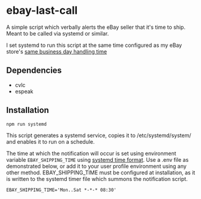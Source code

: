# ebay-last-call

A simple script which verbally alerts the eBay seller that it's time to ship. Meant to be called via systemd or similar.

I set systemd to run this script at the same time configured as my eBay store's [same business day handling time](https://www.ebay.com/ship/prf#)


## Dependencies

  * cvlc
  * espeak

## Installation

`npm run systemd`

This script generates a systemd service, copies it to /etc/systemd/system/ and enables it to run on a schedule.

The time at which the notification will occur is set using environment variable `EBAY_SHIPPING_TIME` using [systemd time format](https://www.freedesktop.org/software/systemd/man/systemd.time.html#). Use a .env file as demonstrated below, or add it to your user profile environment using any other method. EBAY_SHIPPING_TIME must be configured at installation, as it is written to the systemd timer file which summons the notification script.

```
EBAY_SHIPPING_TIME='Mon..Sat *-*-* 08:30'
```

